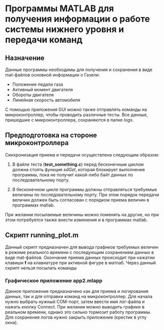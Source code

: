 # Программы MATLAB для получения информации о работе системы нижнего уровня и передачи команд
  
## Назначение

Данные программы необходимы для получения и сохранения в виде mat-файлов основной информации о Газели:

- Положение педали газа
- Активный момент двигателя
- Обороты двигателя
- Линейная скорость автомобиля

С помощью приложения GUI можно также отправлять команды на микроконтроллер, чтобы проводить различные тесты. Все данные, пришедшие с микроконтроллера, сохраняются в папке *logs*.

## Предподготовка на стороне микроконтроллера

Синхронизация приема и передачи осуществлена следующим образом:

1) В файле теста (**test_something.c**) перед бесконечным циклом должна стоять функция *sdGet*, которая блокирует выполнение программы, пока не получит какой-либо байт данных по последовательному порту.

2) В бесконечном цикле программы должны отправляться требуемые величины по последовательному порту. При этом порядок передачи величин должен быть согласован с порядком приема величин в программах matlab. 

При желании посылаемые величины можно поменять на другие, но при этом потребуется также внести изменения и в программах matlab.

## Скрипт running_plot.m

Данный скрипт предназначен для вывода графиков требуемых величин в режиме реального времени с последующим сохранением данных в виде mat-файлов. Окончание приема данных происходит при нажатии клавиши **f** на клавиатуре при активной фигуре в матлаб. Через данный скрипт нельзя посылать команды

### Графическое приложение app2.mlapp

Данное приложение предназначено как для приема и логирования данных, так и для отправки команд на микроконтроллер. Для начала нужно выбрать нужный COM-порт, затем ввести имя лог-файла и нажать кнопку Connect. При желании можно выводить графики в реальном времени, однако это сильно тормозит работу программы. Для сохранения логов нужно закрыть приложение (крестик в углу окна).
